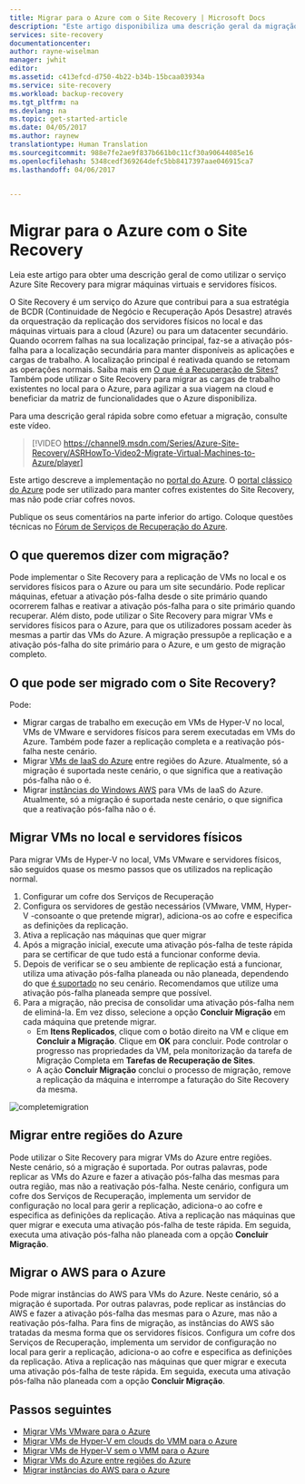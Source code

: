```yaml
---
title: Migrar para o Azure com o Site Recovery | Microsoft Docs
description: "Este artigo disponibiliza uma descrição geral da migração de VMs e servidores físicos para o Azure com o Azure Site Recovery"
services: site-recovery
documentationcenter: 
author: rayne-wiselman
manager: jwhit
editor: 
ms.assetid: c413efcd-d750-4b22-b34b-15bcaa03934a
ms.service: site-recovery
ms.workload: backup-recovery
ms.tgt_pltfrm: na
ms.devlang: na
ms.topic: get-started-article
ms.date: 04/05/2017
ms.author: raynew
translationtype: Human Translation
ms.sourcegitcommit: 988e7fe2ae9f837b661b0c11cf30a90644085e16
ms.openlocfilehash: 5348cedf369264defc5bb8417397aae046915ca7
ms.lasthandoff: 04/06/2017


---
```

# <a name="migrate-to-azure-with-site-recovery"></a>Migrar para o Azure com o Site Recovery

Leia este artigo para obter uma descrição geral de como utilizar o serviço Azure Site Recovery para migrar máquinas virtuais e servidores físicos.

O Site Recovery é um serviço do Azure que contribui para a sua estratégia de BCDR (Continuidade de Negócio e Recuperação Após Desastre) através da orquestração da replicação dos servidores físicos no local e das máquinas virtuais para a cloud (Azure) ou para um datacenter secundário. Quando ocorrem falhas na sua localização principal, faz-se a ativação pós-falha para a localização secundária para manter disponíveis as aplicações e cargas de trabalho. A localização principal é reativada quando se retomam as operações normais. Saiba mais em [O que é a Recuperação de Sites?](site-recovery-overview.md) Também pode utilizar o Site Recovery para migrar as cargas de trabalho existentes no local para o Azure, para agilizar a sua viagem na cloud e beneficiar da matriz de funcionalidades que o Azure disponibiliza.

Para uma descrição geral rápida sobre como efetuar a migração, consulte este vídeo.
>[!VIDEO https://channel9.msdn.com/Series/Azure-Site-Recovery/ASRHowTo-Video2-Migrate-Virtual-Machines-to-Azure/player]

Este artigo descreve a implementação no [portal do Azure](https://portal.azure.com). O [portal clássico do Azure](https://manage.windowsazure.com/) pode ser utilizado para manter cofres existentes do Site Recovery, mas não pode criar cofres novos.

Publique os seus comentários na parte inferior do artigo. Coloque questões técnicas no [Fórum de Serviços de Recuperação do Azure](https://social.msdn.microsoft.com/forums/azure/home?forum=hypervrecovmgr).


## <a name="what-do-we-mean-by-migration"></a>O que queremos dizer com migração?

Pode implementar o Site Recovery para a replicação de VMs no local e os servidores físicos para o Azure ou para um site secundário. Pode replicar máquinas, efetuar a ativação pós-falha desde o site primário quando ocorrerem falhas e reativar a ativação pós-falha para o site primário quando recuperar. Além disto, pode utilizar o Site Recovery para migrar VMs e servidores físicos para o Azure, para que os utilizadores possam aceder às mesmas a partir das VMs do Azure. A migração pressupõe a replicação e a ativação pós-falha do site primário para o Azure, e um gesto de migração completo.

## <a name="what-can-site-recovery-migrate"></a>O que pode ser migrado com o Site Recovery?

Pode:

- Migrar cargas de trabalho em execução em VMs de Hyper-V no local, VMs de VMware e servidores físicos para serem executadas em VMs do Azure. Também pode fazer a replicação completa e a reativação pós-falha neste cenário.
- Migrar [VMs de IaaS do Azure](site-recovery-migrate-azure-to-azure.md) entre regiões do Azure. Atualmente, só a migração é suportada neste cenário, o que significa que a reativação pós-falha não o é.
- Migrar [instâncias do Windows AWS](site-recovery-migrate-aws-to-azure.md) para VMs de IaaS do Azure. Atualmente, só a migração é suportada neste cenário, o que significa que a reativação pós-falha não o é.

## <a name="migrate-on-premises-vms-and-physical-servers"></a>Migrar VMs no local e servidores físicos

Para migrar VMs de Hyper-V no local, VMs VMware e servidores físicos, são seguidos quase os mesmo passos que os utilizados na replicação normal.

1. Configurar um cofre dos Serviços de Recuperação
2. Configura os servidores de gestão necessários (VMware, VMM, Hyper-V -consoante o que pretende migrar), adiciona-os ao cofre e especifica as definições da replicação.
3. Ativa a replicação nas máquinas que quer migrar
4. Após a migração inicial, execute uma ativação pós-falha de teste rápida para se certificar de que tudo está a funcionar conforme devia.
5. Depois de verificar se o seu ambiente de replicação está a funcionar, utiliza uma ativação pós-falha planeada ou não planeada, dependendo do que [é suportado](site-recovery-failover.md) no seu cenário. Recomendamos que utilize uma ativação pós-falha planeada sempre que possível.
6. Para a migração, não precisa de consolidar uma ativação pós-falha nem de eliminá-la. Em vez disso, selecione a opção **Concluir Migração** em cada máquina que pretende migrar.
     - Em **Itens Replicados**, clique com o botão direito na VM e clique em **Concluir a Migração**. Clique em **OK** para concluir. Pode controlar o progresso nas propriedades da VM, pela monitorização da tarefa de Migração Completa em **Tarefas de Recuperação de Sites**.
     - A ação **Concluir Migração** conclui o processo de migração, remove a replicação da máquina e interrompe a faturação do Site Recovery da mesma.

![completemigration](./media/site-recovery-hyper-v-site-to-azure/migrate.png)

## <a name="migrate-between-azure-regions"></a>Migrar entre regiões do Azure

Pode utilizar o Site Recovery para migrar VMs do Azure entre regiões. Neste cenário, só a migração é suportada. Por outras palavras, pode replicar as VMs do Azure e fazer a ativação pós-falha das mesmas para outra região, mas não a reativação pós-falha. Neste cenário, configura um cofre dos Serviços de Recuperação, implementa um servidor de configuração no local para gerir a replicação, adiciona-o ao cofre e especifica as definições da replicação. Ativa a replicação nas máquinas que quer migrar e executa uma ativação pós-falha de teste rápida. Em seguida, executa uma ativação pós-falha não planeada com a opção **Concluir Migração**.

## <a name="migrate-aws-to-azure"></a>Migrar o AWS para o Azure

Pode migrar instâncias do AWS para VMs do Azure. Neste cenário, só a migração é suportada. Por outras palavras, pode replicar as instâncias do AWS e fazer a ativação pós-falha das mesmas para o Azure, mas não a reativação pós-falha. Para fins de migração, as instâncias do AWS são tratadas da mesma forma que os servidores físicos. Configura um cofre dos Serviços de Recuperação, implementa um servidor de configuração no local para gerir a replicação, adiciona-o ao cofre e especifica as definições da replicação. Ativa a replicação nas máquinas que quer migrar e executa uma ativação pós-falha de teste rápida. Em seguida, executa uma ativação pós-falha não planeada com a opção **Concluir Migração**.




## <a name="next-steps"></a>Passos seguintes

- [Migrar VMs VMware para o Azure](site-recovery-vmware-to-azure.md)
- [Migrar VMs de Hyper-V em clouds do VMM para o Azure](site-recovery-vmm-to-azure.md)
- [Migrar VMs de Hyper-V sem o VMM para o Azure](site-recovery-hyper-v-site-to-azure.md)
- [Migrar VMs do Azure entre regiões do Azure](site-recovery-migrate-azure-to-azure.md)
- [Migrar instâncias do AWS para o Azure](site-recovery-migrate-aws-to-azure.md)

